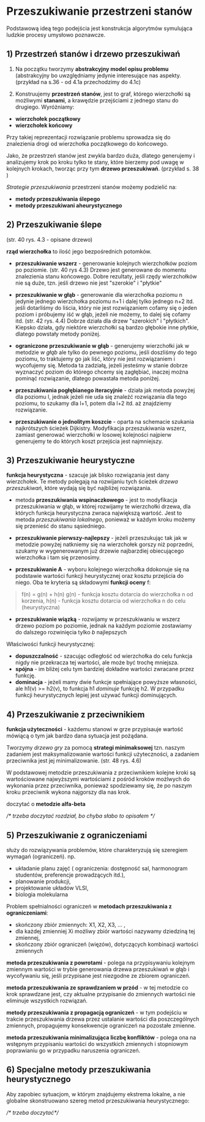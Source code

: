 # Przeszukiwanie przestrzeni stanów

Podstawową ideą tego podejścia jest konstrukcja algorytmów symulująca ludzkie procesy umysłowo poznawcze.

## 1) Przestrzeń stanów i drzewo przeszukiwań

1. Na początku tworzymy **abstrakcyjny model opisu problemu** (abstrakcyjny bo uwzględniamy jedynie interesujące nas aspekty. (przykład na s.36 - od 4.1a przechodzimy do 4.1c)

2. Konstruujemy **przestrzeń stanów**, jest to graf, którego wierzchołki są możliwymi **stanami**, a krawędzie przejściami z jednego stanu do drugiego. Wyróżniamy:
- **wierzchołek początkowy**
- **wierzchołek końcowy**

Przy takiej reprezentacji rozwiązanie problemu sprowadza się do znalezienia drogi od wierzchołka początkowego do końcowego.

Jako, że przestrzeń stanów jest zwykla bardzo duża, dlatego generujemy i analizujemy krok po kroku tylko te stany, które bierzemy pod uwagę w kolejnych krokach, tworząc przy tym **drzewo przeszukiwań**. (przykład s. 38 )

*Strategie przeszukiwania* przestrzeni stanów możemy podzielić na:
- **metody przeszukiwania ślepego**
- **metody przeszukiwani aheurystycznego**

## 2) Przeszukiwanie ślepe

(str. 40 rys. 4.3 - opisane drzewo)

**rząd wierzchołka** to ilość jego bezpośrednich potomków.

- **przeszukiwanie wszerz** - generowanie kolejnych wierzchołków poziom po poziomie. (str. 40 rys 4.3) Drzewo jest generowane do momentu znalezienia stanu końcowego. Dobre rezultaty, jeśli rzędy wierzchołków nie są duże, tzn. jeśli drzewo nie jest "szerokie" i "płytkie"

- **przeszukiwanie w głąb** - generowanie dla wierzchołka poziomu n jedynie jednego wierzchołka poziomu n+1 i dalej tylko jednego n+2 itd. jeśli dotarliśmy do liścia, który nie jest rozwiązaniem cofamy się o jeden poziom i próbujemy iść w głąb, jeżeli nie możemy, to dalej się cofamy itd. (str. 42 rys. 4.4) Dobrze działa dla drzew "szerokich" i "płytkich". Kiepsko działa, gdy niektóre wierzchołki są bardzo głębokie inne płytkie, dlatego powstały metody poniżej.

- **ograniczone przeszukiwanie w głąb** - generujemy wierzchołki jak w metodzie *w głąb* ale tylko do pewnego poziomu, jeśli doszliśmy do tego poziomu, to traktujemy go jak liść, który nie jest rozwiązaniem i wycofujemy się. Metoda ta zadziałą, jeżeli jesteśmy w stanie dobrze wyznaczyć poziom do którego chcemy się zagłębiać, inaczej można pominąć rozwiązanie, dlatego powastała metoda poniżej.

- **przeszukiwania pogłębianego iteracyjnie** - działa jak metoda powyżej dla poziomu l, jednak jeżeli nie uda się znaleźć rozwiązania dla tego poziomu, to szukamy dla l+1, potem dla l+2 itd. aż znajdziemy rozwiązanie.

- **przeszukiwanie o jednolitym koszcie** - oparta na schemacie szukania najkrótszych ścieżek Dijkistry. Modyfikacja przeszukiwania wszerz, zamiast generować wierzchołki w losowej kolejności najpierw generujemy te do których koszt przejścia jest najmniejszy.

## 3) Przeszukiwanie heurystyczne

**funkcja heurystyczna** - szacuje jak blisko rozwiązania jest dany wierzchołek. Te metody polegają na rozwijaniu tych ścieżek *drzewa przeszukiwań*, które wydają się być najbliżej rozwiązania.

- metoda **przeszukiwania wspinaczkowego** - jest to modyfikacja przeszukiwania w głąb, w której rozwijamy te wierzchołki drzewa, dla których funkcja heurystyczna zwraca największą wartość. Jest to metoda *przeszukiwania lokalnego*, ponieważ w każdym kroku możemy się przenieść do stanu sąsiedniego.

- **przeszukiwanie pierwszy-najlepszy** - jeżeli przeszukując tak jak w metodzie powyżej natkniemy się na wierzchołek gorszy niż poprzedni, szukamy w wygenerowanym już drzewie najbarzdiej obiecującego wierzchołka i tam się przenosimy.

- **przeszukiwanie A** - wyboru kolejnego wierzchołka ddokonuje się na podstawie wartości funkcji heurystycznej oraz kosztu przejścia do niego. Oba te kryteria są składowymi **funkcji oceny** f:
> f(n) = g(n) + h(n)
g(n) - funkcja kosztu dotarcia do wierzchołka n od korzenia, h(n) - funkcja kosztu dotarcia od wierzchołka n do celu (heurystyczna)

- **przeszukiwanie wiązką** - rozwijamy w przeszukiwaniu w wszerz drzewo poziom po poziomie, jednak na każdym poziomie zostawiamy do dalszego rozwinięcia tylko *b* najlepszych

Właściwości funkcji heurystycznej:
- **dopuszczalność** - szacując odległość od wierzchołka do celu funkcja nigdy nie przekracza tej wartości, ale może być trochę mniejsza.
- **spójna** - im bliżej celu tym bardziej dokładne wartości zwracane przez funkcję.
- **dominacja** - jeżeli mamy dwie funkcje spełniające powyższe własności, ale h1(v) >= h2(v), to funkcja h1 *dominuje* funkcję h2. W przypadku funkcji heurystycznych lepiej jest używać funkcji dominujących.

## 4) Przeszukiwanie z przeciwnikiem

**funkcja użyteczności** - każdemu stanowi w grze przypisauje wartość mówiącą o tym jak bardzo dana sytuacja jest pożądana.

Tworzymy *drzewo gry* za pomocą **strategi minimaksowej** tzn. naszym zadaniem jest maksymalizowanie wartości funkcji użyteczności, a zadaniem przeciwnika jest jej minimalizowanie. (str. 48 rys. 4.6)

W podstawowej metodzie przeszukiwania z przeciwnikiem kolejne kroki są wartościowane najwyższymi wartościami z pośród kroków możlwych do wykonania przez przeciwnika, ponieważ spodziewamy się, że po naszym kroku przeciwnik wykona najgorszy dla nas krok.

doczytać o **metodzie alfa-beta**

*/\* trzeba doczytać rozdział, bo chyba słabo to opisałem \*/*

## 5) Przeszukiwanie z ograniczeniami

służy do rozwiązywania problemów, które charakteryzują się szeregiem wymagań (ograniczeń). np.
- układanie planu zajęć ( ograniczenia: dostępność sal, harmonogram studentów, preferencje prowadzących itd.),
- planowanie produkcji,
- projektowanie układów VLSI,
- biologia molekularna

Problem spełnialności ograniczeń w **metodach przeszukiwania z ograniczeniami**:
- skończony zbiór zmiennych: X1, X2, X3, ... ,
- dla każdej zmienniej Xi możliwy zbiór wartości nazywamy dziedziną tej zmiennej,
- skończony zbiór ograniczeń (więzów), dotyczących kombinacji wartości zmiennych

**metoda przeszukiwania z powrotami** - polega na przypisywaniu kolejnym zmiennym wartości w trybie generowania drzewa przeszukiwań w głąb i wycofywaniu się, jeśli przypisane jest niezgodne ze zbiorem ograniczeń.

**metoda przeszukiwania ze sprawdzaniem w przód** - w tej metodzie co krok sprawdzane jest, czy aktualne przypisanie do zmiennych wartości nie eliminuje wszystkich rozwiązań.

**metody przeszukiwania z propagacją ograniczeń** - w tym podejściu w trakcie przeszukiwania drzewa przez ustalanie wartości dla poszczególnych zmiennych, propagujemy konsekwencje ograniczeń na pozostałe zmienne.

**metoda przeszukiwania minimalizująca liczbę konfliktów** - polega ona na wstępnym przypisaniu wartości do wszystkich zmiennych i stopniowym poprawianiu go w przypadku naruszenia ograniczeń.

## 6) Specjalne metody przeszukiwania heurystycznego

Aby zapobiec sytuacjom, w którym znajdujemy ekstrema lokalne, a nie globalne skonstruowano szereg metod przeszukiwania heurystycznego:

*/\* trzeba doczytać\*/*
